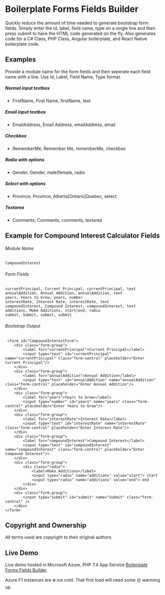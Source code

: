 # Boilerplate Forms Fields Builder

Quickly reduce the amount of time needed to generate bootstrap form fields. Simply enter the id, label, field name, type on a single line and then press submit to have the HTML code generated on the fly. Also generates code for a C# Class, PHP Class, Angular boilerplate, and React Native boilerplate code.

## Examples

Provide a module name for the form fields and then seperate each field name with a line. Use Id, Label, Field Name, Type format.

##### Normal input textbox
* FirstName, First Name, firstName, text

##### Email input textbox
* EmailAddress, Email Address, emailAddress, email

##### Checkbox
* RememberMe, Remember Me, rememberMe, checkbox

##### Radio with options
* Gender, Gender, male|female, radio

##### Select with options
* Province, Province, Alberta|Ontario|Quebec, select

##### Textarea
* Comments, Comments, comments, textarea

## Example for Compound Interest Calculator Fields

###### Module Name
```
CompoundInterest
```

###### Form Fields
```
currentPrincipal, Current Principal, currentPrincipal, text
annualAddition, Annual Addition, annualAddition, text
years, Years to Grow, years, number
interestRate, Interest Rate, interestRate, text
compoundInterest, Compound Interest, compoundInterest, text
additions, Make Additions, start|end, radio
submit, Submit, submit, submit
```

###### Bootstrap Output
```
 <form id="CompoundInterestForm">
	<div class="form-group">
		<label for="currentPrincipal">Current Principal</label>
		<input type="text" id="currentPrincipal" name="currentPrincipal" class="form-control" placeholder="Enter Current Principal"/>
	</div>
	<div class="form-group">
		<label for="annualAddition">Annual Addition</label>
		<input type="text" id="annualAddition" name="annualAddition" class="form-control" placeholder="Enter Annual Addition"/>
	</div>
	<div class="form-group">
		<label for="years">Years to Grow</label>
		<input type="number" id="years" name="years" class="form-control" placeholder="Enter Years to Grow"/>
	</div>
	<div class="form-group">
		<label for="interestRate">Interest Rate</label>
		<input type="text" id="interestRate" name="interestRate" class="form-control" placeholder="Enter Interest Rate"/>
	</div>
	<div class="form-group">
		<label for="compoundInterest">Compound Interest</label>
		<input type="text" id="compoundInterest" name="compoundInterest" class="form-control" placeholder="Enter Compound Interest"/>
	</div>
	<div class="form-group">
		<div class="radio">
			<label>Make Additions</label>
			<input type="radio" name="additions" value="start"> start
			<input type="radio" name="additions" value="end"> end
		</div>
	</div>
	<div class="form-group">
		<input type="submit" id="submit" name="Submit" class="form-control" />
	</div>	
</form>	
```

## Copyright and Ownership

All terms used are copyright to their original authors.

## Live Demo

Live demo hosted in Microsoft Azure, PHP 7.4 App Service [Boilerplate Forms Fields Builder](https://dev-php-boilerplate-forms.azurewebsites.net/).

Azure F1 instances are :snowflake: ice cold. That first load will need some :sun_with_face: warming up.